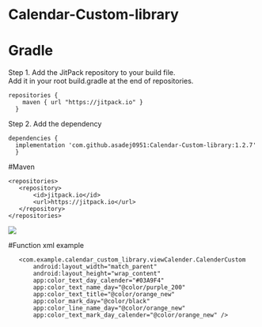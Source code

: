 # Calendar-Custom-library
# Gradle
Step 1. Add the JitPack repository to your build file.\
Add it in your root build.gradle at the end of repositories.

```
repositories {
    maven { url "https://jitpack.io" }
  }
```
 
  
  Step 2. Add the dependency
  
  ```
 dependencies {
	implementation 'com.github.asadej0951:Calendar-Custom-library:1.2.7'
	}
```
 #Maven
 ```
<repositories>
	<repository>
		<id>jitpack.io</id>
		<url>https://jitpack.io</url>
	</repository>
</repositories>
```

[![](https://jitpack.io/v/asadej0951/Calendar-Custom-library.svg)](https://jitpack.io/#asadej0951/Calendar-Custom-library)

#Function xml example
 ```
    <com.example.calendar_custom_library.viewCalender.CalenderCustom
        android:layout_width="match_parent"
        android:layout_height="wrap_content"
        app:color_text_day_calender="#03A9F4"
        app:color_text_name_day="@color/purple_200"
        app:color_text_title="@color/orange_new"
        app:color_mark_day="@color/black"
        app:color_line_name_day="@color/orange_new"
        app:color_text_mark_day_calender="@color/orange_new" />
```
